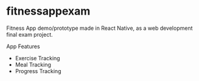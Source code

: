 # fitnessappexam

Fitness App demo/prototype made in React Native, as a web development final exam project. 

App Features 

- Exercise Tracking 
- Meal Tracking
- Progress Tracking 
